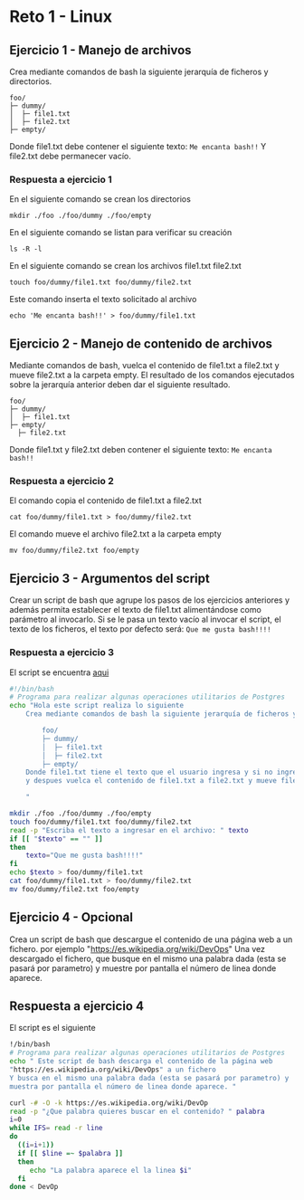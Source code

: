 # Reto 1 - Linux

## Ejercicio 1 - Manejo de archivos

Crea mediante comandos de bash la siguiente jerarquía de ficheros y directorios.

```
foo/
├─ dummy/
│  ├─ file1.txt
│  ├─ file2.txt
├─ empty/
```

Donde file1.txt debe contener el siguiente texto:
`Me encanta bash!!`
Y file2.txt debe permanecer vacío.

### Respuesta a ejercicio 1

En el siguiente comando se crean los directorios

```
mkdir ./foo ./foo/dummy ./foo/empty
```

En el siguiente comando se listan para verificar su creación

```
ls -R -l
```

En el siguiente comando se crean los archivos file1.txt file2.txt

```
touch foo/dummy/file1.txt foo/dummy/file2.txt
```

Este comando inserta el texto solicitado al archivo

```
echo 'Me encanta bash!!' > foo/dummy/file1.txt
```

## Ejercicio 2 - Manejo de contenido de archivos

Mediante comandos de bash, vuelca el contenido de file1.txt a file2.txt y mueve file2.txt a la carpeta empty.
El resultado de los comandos ejecutados sobre la jerarquía anterior deben dar el siguiente resultado.

```
foo/
├─ dummy/
│  ├─ file1.txt
├─ empty/
  ├─ file2.txt
```

Donde file1.txt y file2.txt deben contener el siguiente texto:
`Me encanta bash!!`

### Respuesta a ejercicio 2

El comando copia el contenido de file1.txt a file2.txt

```
cat foo/dummy/file1.txt > foo/dummy/file2.txt
```

El comando mueve el archivo file2.txt a la carpeta empty

```
mv foo/dummy/file2.txt foo/empty
```

## Ejercicio 3 - Argumentos del script

Crear un script de bash que agrupe los pasos de los ejercicios anteriores y además permita establecer el texto de file1.txt alimentándose como parámetro al invocarlo.
Si se le pasa un texto vacío al invocar el script, el texto de los ficheros, el texto por defecto será:
`Que me gusta bash!!!!`

### Respuesta a ejercicio 3

El script se encuentra [aqui](https://github.com/GeorgeCodde/Desafio2-Linux/blob/entrega/01/reto1ejercicio3.sh)

```bash
#!/bin/bash
# Programa para realizar algunas operaciones utilitarios de Postgres
echo "Hola este script realiza lo siguiente
    Crea mediante comandos de bash la siguiente jerarquía de ficheros y directorios.

        foo/
        ├─ dummy/
        │  ├─ file1.txt
        │  ├─ file2.txt
        ├─ empty/
    Donde file1.txt tiene el texto que el usuario ingresa y si no ingresa coloca 'Me encanta bash!!'
    y despues vuelca el contenido de file1.txt a file2.txt y mueve file2.txt a la carpeta empty.

    "

mkdir ./foo ./foo/dummy ./foo/empty
touch foo/dummy/file1.txt foo/dummy/file2.txt
read -p "Escriba el texto a ingresar en el archivo: " texto
if [[ "$texto" == "" ]]
then
    texto="Que me gusta bash!!!!"
fi
echo $texto > foo/dummy/file1.txt
cat foo/dummy/file1.txt > foo/dummy/file2.txt
mv foo/dummy/file2.txt foo/empty
```

## Ejercicio 4 - Opcional

Crea un script de bash que descargue el contenido de una página web a un fichero.
por ejemplo "https://es.wikipedia.org/wiki/DevOps"
Una vez descargado el fichero, que busque en el mismo una palabra dada (esta se pasará por parametro) y muestre por pantalla el número de linea donde aparece.

## Respuesta a ejercicio 4

El script es el siguiente

```bash
!/bin/bash
# Programa para realizar algunas operaciones utilitarios de Postgres
echo " Este script de bash descarga el contenido de la página web
"https://es.wikipedia.org/wiki/DevOps" a un fichero
Y busca en el mismo una palabra dada (esta se pasará por parametro) y
muestra por pantalla el número de linea donde aparece. "

curl -# -O -k https://es.wikipedia.org/wiki/DevOp
read -p "¿Que palabra quieres buscar en el contenido? " palabra
i=0
while IFS= read -r line
do
  ((i=i+1))
  if [[ $line =~ $palabra ]]
  then
     echo "La palabra aparece el la linea $i"
  fi
done < DevOp
```
